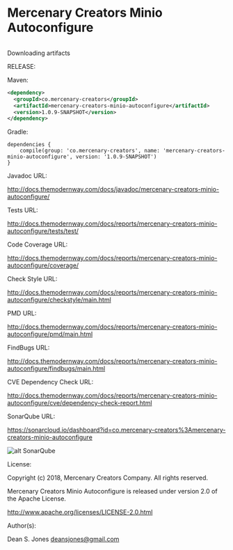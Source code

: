 Mercenary Creators Minio Autoconfigure
======

![<MERC>](http://docs.themodernway.com/merc5.png)

Downloading artifacts

RELEASE:

Maven:
```xml
<dependency>
  <groupId>co.mercenary-creators</groupId>
  <artifactId>mercenary-creators-minio-autoconfigure</artifactId>
  <version>1.0.9-SNAPSHOT</version>
</dependency>
```
Gradle:
```
dependencies {
    compile(group: 'co.mercenary-creators', name: 'mercenary-creators-minio-autoconfigure', version: '1.0.9-SNAPSHOT')
}
```
Javadoc URL:

http://docs.themodernway.com/docs/javadoc/mercenary-creators-minio-autoconfigure/

Tests URL:

http://docs.themodernway.com/docs/reports/mercenary-creators-minio-autoconfigure/tests/test/

Code Coverage URL:

http://docs.themodernway.com/docs/reports/mercenary-creators-minio-autoconfigure/coverage/

Check Style URL:

http://docs.themodernway.com/docs/reports/mercenary-creators-minio-autoconfigure/checkstyle/main.html

PMD URL:

http://docs.themodernway.com/docs/reports/mercenary-creators-minio-autoconfigure/pmd/main.html

FindBugs URL:

http://docs.themodernway.com/docs/reports/mercenary-creators-minio-autoconfigure/findbugs/main.html

CVE Dependency Check URL:

http://docs.themodernway.com/docs/reports/mercenary-creators-minio-autoconfigure/cve/dependency-check-report.html

SonarQube URL:

https://sonarcloud.io/dashboard?id=co.mercenary-creators%3Amercenary-creators-minio-autoconfigure

![alt SonarQube](https://sonarcloud.io/api/project_badges/measure?project=co.mercenary-creators%3Amercenary-creators-minio-autoconfigure&metric=alert_status "SonarQube")

License:

Copyright (c) 2018, Mercenary Creators Company. All rights reserved.

Mercenary Creators Minio Autoconfigure is released under version 2.0 of the Apache License.

http://www.apache.org/licenses/LICENSE-2.0.html

Author(s):

Dean S. Jones
deansjones@gmail.com
